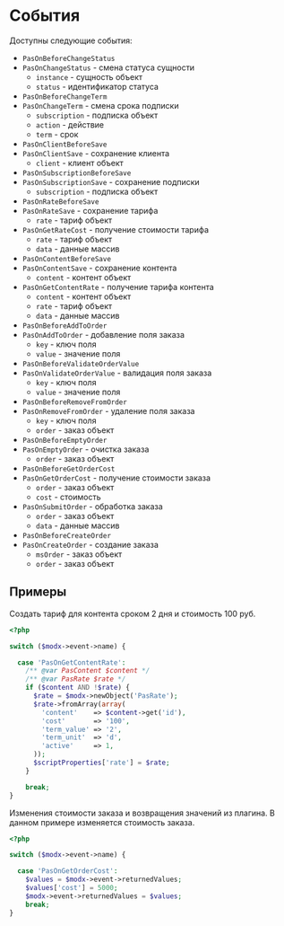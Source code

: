 # События

Доступны следующие события:

- `PasOnBeforeChangeStatus`
- `PasOnChangeStatus` - смена статуса сущности
  - `instance` - сущность объект
  - `status` - идентификатор статуса
- `PasOnBeforeChangeTerm`
- `PasOnChangeTerm` - смена срока подписки
  - `subscription` - подписка объект
  - `action` - действие
  - `term` - срок
- `PasOnClientBeforeSave`
- `PasOnClientSave` - сохранение клиента
  - `client` - клиент объект
- `PasOnSubscriptionBeforeSave`
- `PasOnSubscriptionSave` - сохранение подписки
  - `subscription` - подписка объект
- `PasOnRateBeforeSave`
- `PasOnRateSave` - сохранение тарифа
  - `rate` - тариф объект
- `PasOnGetRateCost` - получение стоимости тарифа
  - `rate` - тариф объект
  - `data` - данные массив
- `PasOnContentBeforeSave`
- `PasOnContentSave` - сохранение контента
  - `content` - контент объект
- `PasOnGetContentRate` - получение тарифа контента
  - `content` - контент объект
  - `rate` - тариф объект
  - `data` - данные массив
- `PasOnBeforeAddToOrder`
- `PasOnAddToOrder` - добавление поля заказа
  - `key` - ключ поля
  - `value` - значение поля
- `PasOnBeforeValidateOrderValue`
- `PasOnValidateOrderValue` - валидация поля заказа
  - `key` - ключ поля
  - `value` - значение поля
- `PasOnBeforeRemoveFromOrder`
- `PasOnRemoveFromOrder` - удаление поля заказа
  - `key` - ключ поля
  - `order` - заказ объект
- `PasOnBeforeEmptyOrder`
- `PasOnEmptyOrder` - очистка заказа
  - `order` - заказ объект
- `PasOnBeforeGetOrderCost`
- `PasOnGetOrderCost` - получение стоимости заказа
  - `order` - заказ объект
  - `cost` - стоимость
- `PasOnSubmitOrder` - обработка заказа
  - `order` - заказ объект
  - `data` - данные массив
- `PasOnBeforeCreateOrder`
- `PasOnCreateOrder` - создание заказа
  - `msOrder` - заказ объект
  - `order` - заказ объект

## Примеры

Создать тариф для контента сроком 2 дня и стоимость 100 руб.

```php
<?php

switch ($modx->event->name) {

  case 'PasOnGetContentRate':
    /** @var PasContent $content */
    /** @var PasRate $rate */
    if ($content AND !$rate) {
      $rate = $modx->newObject('PasRate');
      $rate->fromArray(array(
        'content'    => $content->get('id'),
        'cost'       => '100',
        'term_value' => '2',
        'term_unit'  => 'd',
        'active'     => 1,
      ));
      $scriptProperties['rate'] = $rate;
    }

    break;
}
```

Изменения стоимости заказа и возвращения значений из плагина. В данном примере изменяется стоимость заказа.

```php
<?php

switch ($modx->event->name) {

  case 'PasOnGetOrderCost':
    $values = $modx->event->returnedValues;
    $values['cost'] = 5000;
    $modx->event->returnedValues = $values;
    break;
}
```
